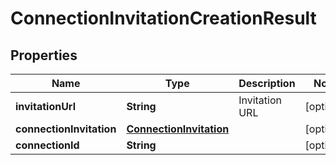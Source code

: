 

# ConnectionInvitationCreationResult

## Properties

Name | Type | Description | Notes
------------ | ------------- | ------------- | -------------
**invitationUrl** | **String** | Invitation URL |  [optional]
**connectionInvitation** | [**ConnectionInvitation**](ConnectionInvitation.md) |  |  [optional]
**connectionId** | **String** |  |  [optional]



